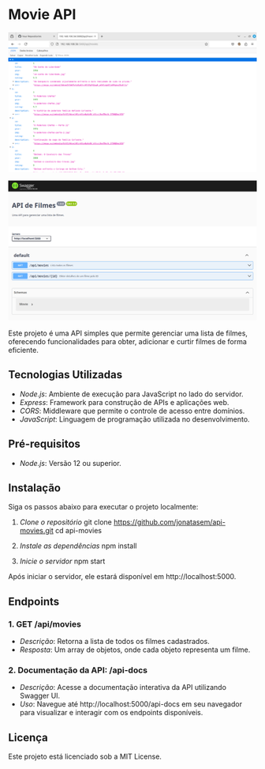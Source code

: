 # Movie API

![Banner do Projeto](./public/api-movies.png)

![Banner do Projeto](./public/api-docs-look.png)

Este projeto é uma API simples que permite gerenciar uma lista de filmes, oferecendo funcionalidades para obter, adicionar e curtir filmes de forma eficiente.

## Tecnologias Utilizadas

- *Node.js*: Ambiente de execução para JavaScript no lado do servidor.
- *Express*: Framework para construção de APIs e aplicações web.
- *CORS*: Middleware que permite o controle de acesso entre domínios.
- *JavaScript*: Linguagem de programação utilizada no desenvolvimento.

## Pré-requisitos

- *Node.js*: Versão 12 ou superior.

## Instalação

Siga os passos abaixo para executar o projeto localmente:

1. *Clone o repositório*
   git clone https://github.com/jonatasem/api-movies.git
   cd api-movies
   
2. *Instale as dependências*
   npm install
   
3. *Inicie o servidor*
   npm start
   
Após iniciar o servidor, ele estará disponível em http://localhost:5000.

## Endpoints

### 1. GET /api/movies

- *Descrição*: Retorna a lista de todos os filmes cadastrados.
- *Resposta*: Um array de objetos, onde cada objeto representa um filme.

### 2. Documentação da API: /api-docs

- *Descrição*: Acesse a documentação interativa da API utilizando Swagger UI.
- *Uso*: Navegue até http://localhost:5000/api-docs em seu navegador para visualizar e interagir com os endpoints disponíveis.

## Licença

Este projeto está licenciado sob a MIT License.